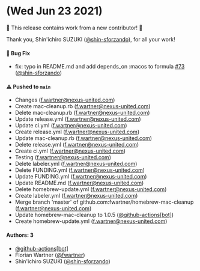 # (Wed Jun 23 2021)

:tada: This release contains work from a new contributor! :tada:

Thank you, Shin'ichiro SUZUKI ([@shin-sforzando](https://github.com/shin-sforzando)), for all your work!

#### 🐛 Bug Fix

- fix: typo in README.md and add depends_on :macos to formula [#73](https://github.com/fwartner/mac-cleanup/pull/73) ([@shin-sforzando](https://github.com/shin-sforzando))

#### ⚠️ Pushed to `main`

- Changes (f.wartner@nexus-united.com)
- Create mac-cleanup.rb (f.wartner@nexus-united.com)
- Delete mac-cleanup.rb (f.wartner@nexus-united.com)
- Update release.yml (f.wartner@nexus-united.com)
- Update ci.yml (f.wartner@nexus-united.com)
- Create release.yml (f.wartner@nexus-united.com)
- Update mac-cleanup.rb (f.wartner@nexus-united.com)
- Delete release.yml (f.wartner@nexus-united.com)
- Create ci.yml (f.wartner@nexus-united.com)
- Testing (f.wartner@nexus-united.com)
- Delete labeler.yml (f.wartner@nexus-united.com)
- Delete FUNDING.yml (f.wartner@nexus-united.com)
- Update FUNDING.yml (f.wartner@nexus-united.com)
- Update README.md (f.wartner@nexus-united.com)
- Delete homebrew-update.yml (f.wartner@nexus-united.com)
- Create labeler.yml (f.wartner@nexus-united.com)
- Merge branch 'master' of github.com:fwartner/homebrew-mac-cleanup (f.wartner@nexus-united.com)
- Update homebrew-mac-cleanup to 1.0.5 ([@github-actions[bot]](https://github.com/github-actions[bot]))
- Create homebrew-update.yml (f.wartner@nexus-united.com)

#### Authors: 3

- [@github-actions[bot]](https://github.com/github-actions[bot])
- Florian Wartner ([@fwartner](https://github.com/fwartner))
- Shin'ichiro SUZUKI ([@shin-sforzando](https://github.com/shin-sforzando))
